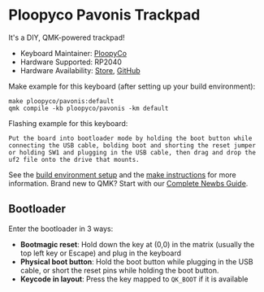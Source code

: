 # Ploopyco Pavonis Trackpad

It's a DIY, QMK-powered trackpad!

* Keyboard Maintainer: [PloopyCo](https://github.com/ploopyco)
* Hardware Supported: RP2040
* Hardware Availability: [Store](https://ploopy.co), [GitHub](https://github.com/ploopyco)

Make example for this keyboard (after setting up your build environment):

    make ploopyco/pavonis:default
    qmk compile -kb ploopyco/pavonis -km default

Flashing example for this keyboard:

    Put the board into bootloader mode by holding the boot button while connecting the USB cable, bolding boot and shorting the reset jumper or holding SW1 and plugging in the USB cable, then drag and drop the uf2 file onto the drive that mounts.

See the [build environment setup](https://docs.qmk.fm/#/getting_started_build_tools) and the [make instructions](https://docs.qmk.fm/#/getting_started_make_guide) for more information. Brand new to QMK? Start with our [Complete Newbs Guide](https://docs.qmk.fm/#/newbs).

## Bootloader

Enter the bootloader in 3 ways:

* **Bootmagic reset**: Hold down the key at (0,0) in the matrix (usually the top left key or Escape) and plug in the keyboard
* **Physical boot button**: Hold the boot button while plugging in the USB cable, or short the reset pins while holding the boot button.
* **Keycode in layout**: Press the key mapped to `QK_BOOT` if it is available

